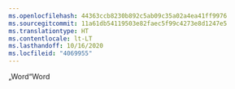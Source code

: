 ```yaml
---
ms.openlocfilehash: 44363ccb8230b892c5ab09c35a02a4ea41ff9976
ms.sourcegitcommit: 11a61db54119503e82faec5f99c4273e8d1247e5
ms.translationtype: HT
ms.contentlocale: lt-LT
ms.lasthandoff: 10/16/2020
ms.locfileid: "4069955"
---
```

<span data-ttu-id="4c639-101">„Word“</span><span class="sxs-lookup"><span data-stu-id="4c639-101">Word</span></span>